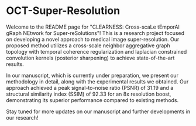 # OCT-Super-Resolution

Welcome to the README page for "CLEARNESS: Cross-scaLe tEmporAl gRaph NEtwork for Super-reSolutions"! This is a research project focused on developing a novel approach to medical image super-resolution. Our proposed method utilizes a cross-scale neighbor aggregative graph topology with temporal coherence regularization and laplacian constrained convolution kernels (posterior sharpening) to achieve state-of-the-art results.

In our manuscript, which is currently under preparation, we present our methodology in detail, along with the experimental results we obtained. Our approach achieved a peak signal-to-noise ratio (PSNR) of 31.19 and a structural similarity index (SSIM) of 92.33 for an 8x resolution boost, demonstrating its superior performance compared to existing methods.

Stay tuned for more updates on our manuscript and further developments in our research!
